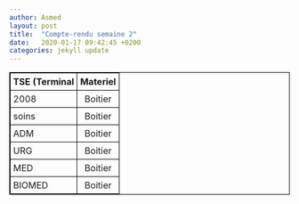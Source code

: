 ```yaml
---
author: Asmed
layout: post
title:  "Compte-rendu semaine 2"
date:   2020-01-17 09:42:45 +0200
categories: jekyll update
---
```



| TSE (Terminal    | Materiel        | 
| :--------------- |:---------------:|
| 2008             | Boitier         | 
| soins            | Boitier         | 
| ADM              | Boitier         |    
| URG              | Boitier         |  
| MED              | Boitier         |
| BIOMED           | Boitier         |


<br/>
<br/>
<br/>

<style>
table, th, td {
  border: 1px solid black;
  border-collapse: collapse;
}
th, td {
  text-align: left;
  padding: 5px; 
}
</style>

<body>


